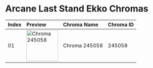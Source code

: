 # Arcane Last Stand Ekko Chromas

| Index | Preview | Chroma Name | Chroma ID |
|:---|:---|:---|:---|
| 01 | <img src='https://raw.communitydragon.org/latest/plugins/rcp-be-lol-game-data/global/default/v1/champion-chroma-images/245/245058.png' alt='Chroma 245058' width='100'> | Chroma 245058 | 245058 |
